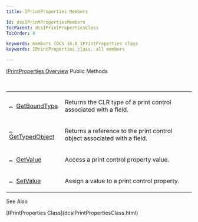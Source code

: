 ```yaml
---
title: IPrintProperties Members

Id: dcsIPrintPropertiesMembers
TocParent: dcsIPrintPropertiesClass
TocOrder: 0

keywords: members [DCS 16.0 IPrintProperties class
keywords: IPrintProperties class, all members

---
```


[IPrintProperties Overview](dcsIPrintPropertiesClass.html) 
Public Methods

<br />

<table class="dtTABLE" id="table3" x-use-null-cells="x-use-null-cells" style="border-spacing: 0px" cellspacing="0">
          <colgroup span="1">
            <col span="1" style="WIDTH:30%" />
            <col span="1" style="WIDTH: 70%" />
          </colgroup>
          <tr>
            <td colspan="1" rowspan="1">

<img alt="public property" src="../Images/PUBLIC%20METHOD.GIF" x-maintain-ratio="TRUE" width="15" height="11" border="0" /> [ GetBoundType](dcsIPrintPropertiesClassGetBoundTypeMethod.html) 
</td>
            <td colspan="1" rowspan="1">

Returns the CLR type of a print control associated with a field.
</td>
          </tr>
          <tr>
            <td colspan="1" rowspan="1">

<img alt="public property" src="../Images/PUBLIC%20METHOD.GIF" x-maintain-ratio="TRUE" width="15" height="11" border="0" /> [ GetTypedObject](dcsIPrintPropertiesClassGetTypedObjectMethod.html) 
</td>
            <td colspan="1" rowspan="1">

Returns a reference to the print control object associated with a field.
</td>
          </tr>
          <tr>
            <td colspan="1" rowspan="1">

<img alt="public property" src="../Images/PUBLIC%20METHOD.GIF" x-maintain-ratio="TRUE" width="15" height="11" border="0" /> [ GetValue](dcsIPrintPropertiesClassGetValueMethod.html) 
</td>
            <td colspan="1" rowspan="1">

Access a print control property value.
</td>
          </tr>
          <tr>
            <td colspan="1" rowspan="1">

<img alt="public property" src="../Images/PUBLIC%20METHOD.GIF" x-maintain-ratio="TRUE" width="15" height="11" border="0" /> [ SetValue](dcsIPrintPropertiesClassSetValueMethod.html) 
</td>
            <td colspan="1" rowspan="1">

Assign a value to a print control property.
</td>
          </tr>
</table>

See Also

<dl />
      [IPrintProperties Class](dcsIPrintPropertiesClass.html)


